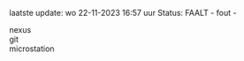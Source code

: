 laatste update: 
wo 22-11-2023 16:57   uur 
Status: FAALT - fout - 
<div class="service R">nexus</div><div class="service R">git</div><div class="service Y">microstation</div>